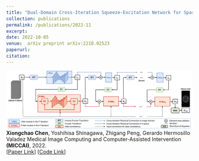 ```yaml
---
title: "Dual-Domain Cross-Iteration Squeeze-Excitation Network for Sparse Reconstruction of Brain MRI"
collection: publications
permalink: /publications/2022-11
excerpt: 
date: 2022-10-05
venue:  arXiv preprint arXiv:2210.02523
paperurl:  
citation: 
---
```

![](../figures/2022-arXiv1-Chen.png)  
**Xiongchao Chen**, Yoshihisa Shinagawa, Zhigang Peng, Gerardo Hermosillo Valadez
 Medical Image Computing and Computer-Assisted Intervention **(MICCAI)**, 2022.  
[[Paper Link](https://arxiv.org/abs/2210.02523)]
[[Code Link](https://github.com/XiongchaoChen/DD-CSENet)]  

